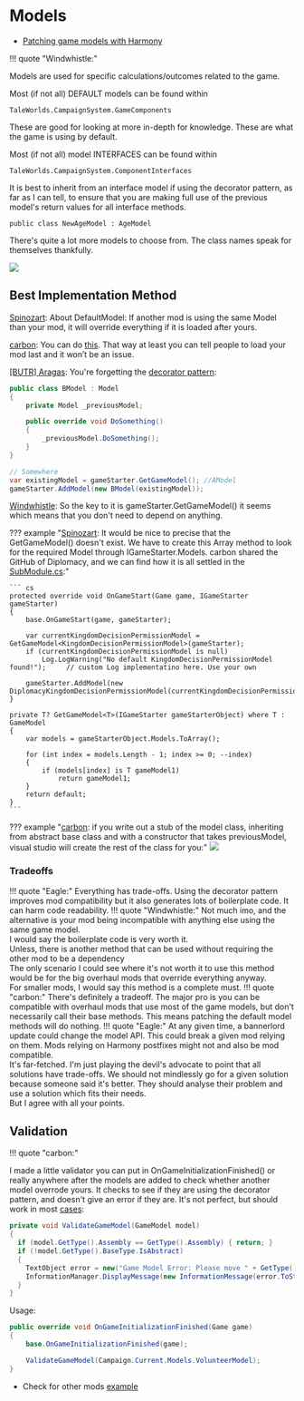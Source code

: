 # Models

* [Patching game models with Harmony](/modding/harmony/#patching-game-models)

!!! quote "Windwhistle:"

Models are used for specific calculations/outcomes related to the game.

Most (if not all) DEFAULT models can be found within

    TaleWorlds.CampaignSystem.GameComponents

These are good for looking at more in-depth for knowledge. These are what the game is using by default.

Most (if not all) model INTERFACES can be found within

    TaleWorlds.CampaignSystem.ComponentInterfaces

It is best to inherit from an interface model if using the decorator pattern, as far as I can tell, to ensure that you are making full use of the previous model's return values for all interface methods.

    public class NewAgeModel : AgeModel

There's quite a lot more models to choose from. The class names speak for themselves thankfully.

![](/pics/2402182140.png)




## Best Implementation Method

[Spinozart](https://discord.com/channels/411286129317249035/677511186295685150/1208527753603981322): About DefaultModel: If another mod is using the same Model than your mod, it will override everything if it is loaded after yours. 

[carbon](https://discord.com/channels/411286129317249035/677511186295685150/1208571938658582570): You can do [this](https://gist.github.com/carbon198/e198ffcf1021c7ad1226ffb850ebccb5). That way at least you can tell people to load your mod last and it won’t be an issue.

[[BUTR] Aragas](https://discord.com/channels/411286129317249035/677511186295685150/1050115613621755995): You're forgetting the [decorator pattern](https://www.dofactory.com/net/decorator-design-pattern):

``` cs
public class BModel : Model
{
    private Model _previousModel;

    public override void DoSomething()
    {
        _previousModel.DoSomething();
    }
}

// Somewhere
var existingModel = gameStarter.GetGameModel(); //AModel
gameStarter.AddModel(new BModel(existingModel));
```

[Windwhistle](https://discord.com/channels/411286129317249035/677511186295685150/1208679299729858581): So the key to it is gameStarter.GetGameModel() it seems which means that you don't need to depend on anything.

??? example "[Spinozart](https://discord.com/channels/411286129317249035/677511186295685150/1208732219380736051): It would be nice to precise that the GetGameModel() doesn't exist. We have to create this Array method to look for the required Model through IGameStarter.Models. carbon shared the GitHub of Diplomacy, and we can find how it is all settled in the [SubModule.cs](https://github.com/DiplomacyTeam/Bannerlord.Diplomacy/blob/main/src/Bannerlord.Diplomacy/SubModule.cs):"

    ``` cs
    protected override void OnGameStart(Game game, IGameStarter gameStarter)
    {
        base.OnGameStart(game, gameStarter);

        var currentKingdomDecisionPermissionModel = GetGameModel<KingdomDecisionPermissionModel>(gameStarter);
        if (currentKingdomDecisionPermissionModel is null)
            Log.LogWarning("No default KingdomDecisionPermissionModel found!");     // custom Log implementatino here. Use your own

        gameStarter.AddModel(new DiplomacyKingdomDecisionPermissionModel(currentKingdomDecisionPermissionModel));
    }

    private T? GetGameModel<T>(IGameStarter gameStarterObject) where T : GameModel
    {
        var models = gameStarterObject.Models.ToArray();

        for (int index = models.Length - 1; index >= 0; --index)
        {
            if (models[index] is T gameModel1)
                return gameModel1;
        }
        return default;
    }
    ```


??? example "[carbon](https://discord.com/channels/411286129317249035/677511186295685150/1208733697793331240): if you write out a stub of the model class, inheriting from abstract base class and with a constructor that takes previousModel, visual studio will create the rest of the class for you:"
    ![](/pics/model_implement_demo.gif)


### Tradeoffs

!!! quote "Eagle:"
    Everything has trade-offs. Using the decorator pattern improves mod compatibility but it also generates lots of boilerplate code. It can harm code readability.
!!! quote "Windwhistle:"
    Not much imo, and the alternative is your mod being incompatible with anything else using the same game model. <br>
    I would say the boilerplate code is very worth it.<br>
    Unless, there is another method that can be used without requiring the other mod to be a dependency<br>
    The only scenario I could see where it's not worth it to use this method would be for the big overhaul mods that override everything anyway.<br>
    For smaller mods, I would say this method is a complete must.
!!! quote "carbon:"
    There's definitely a tradeoff. The major pro is you can be compatible with overhaul mods that use most of the game models, but don't necessarily call their base methods. This means patching the default model methods will do nothing.
!!! quote "Eagle:"
    At any given time, a bannerlord update could change the model API. This could break a given mod relying on them. Mods relying on Harmony postfixes might not and also be mod compatible.<br>
    It's far-fetched. I'm just playing the devil's advocate to point that all solutions have trade-offs. We should not mindlessly go for a given solution because someone said it's better. They should analyse their problem and use a solution which fits their needs.<br>
    But I agree with all your points.


## Validation

!!! quote "carbon:"

I made a little validator you can put in OnGameInitializationFinished() or really anywhere after the models are added to check whether another model overrode yours. It checks to see if they are using the decorator pattern, and doesn't give an error if they are. It's not perfect, but should work in most [cases](https://gist.github.com/carbon198/d15c8299c389ac6c0f9fd241e7216652):

``` cs
private void ValidateGameModel(GameModel model)
{
  if (model.GetType().Assembly == GetType().Assembly) { return; }
  if (!model.GetType().BaseType.IsAbstract)
  {
    TextObject error = new("Game Model Error: Please move " + GetType().Assembly.GetName().Name + " below " + model.GetType().Assembly.GetName().Name + " in your load order to ensure mod compatibility");
    InformationManager.DisplayMessage(new InformationMessage(error.ToString(),Colors.Red));
  }
}
```

Usage:

``` cs
public override void OnGameInitializationFinished(Game game)
{
    base.OnGameInitializationFinished(game);

    ValidateGameModel(Campaign.Current.Models.VolunteerModel);
}
```


* Check for other mods [example](/modules/check_for_other_mods/)
